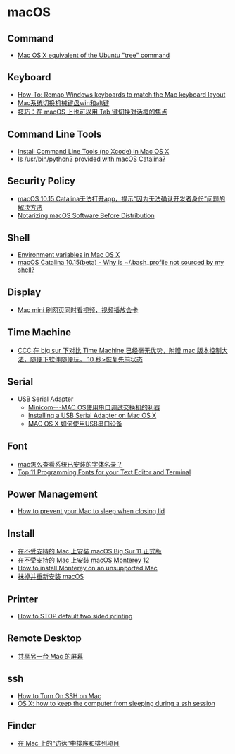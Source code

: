 # macOS

## Command
* [Mac OS X equivalent of the Ubuntu "tree" command](https://superuser.com/questions/359723/mac-os-x-equivalent-of-the-ubuntu-tree-command)

## Keyboard
* [How-To: Remap Windows keyboards to match the Mac keyboard layout](https://9to5mac.com/2016/03/17/how-to-remap-windows-keyboard-buttons-match-mac-layout/)
* [Mac系统切换机械键盘win和alt键](https://www.jianshu.com/p/66922b2bc8c3)
* [技巧：在 macOS 上也可以用 Tab 键切换对话框的焦点](https://zhuanlan.zhihu.com/p/27586949)

## Command Line Tools
* [Install Command Line Tools (no Xcode) in Mac OS X](https://developpaper.com/install-command-line-tools-no-xcode-in-mac-os-x/)
* [Is /usr/bin/python3 provided with macOS Catalina?](https://apple.stackexchange.com/questions/376077/is-usr-bin-python3-provided-with-macos-catalina)

## Security Policy
* [macOS 10.15 Catalina无法打开app，提示“因为无法确认开发者身份”问题的解决方法
](https://heipg.cn/tutorial/solution-for-macos-10-15-catalina-cant-run-apps.html)
* [Notarizing macOS Software Before Distribution](https://developer.apple.com/documentation/xcode/notarizing_macos_software_before_distribution)

## Shell
* [Environment variables in Mac OS X](https://stackoverflow.com/questions/603785/environment-variables-in-mac-os-x)
* [macOS Catalina 10.15(beta) - Why is ~/.bash_profile not sourced by my shell?](https://stackoverflow.com/questions/56784894/macos-catalina-10-15beta-why-is-bash-profile-not-sourced-by-my-shell)

## Display
* [Mac mini 刷网页同时看视频，视频播放会卡](https://v2ex.com/t/660210)

## Time Machine
* [CCC 在 big sur 下对比 Time Machine 已经毫无优势，附赠 mac 版本控制大法，随便下软件随便玩， 10 秒>恢复先前状态](https://v2ex.com/t/731563)

## Serial
* USB Serial Adapter
  * [Minicom---MAC OS使用串口调试交换机的利器](https://www.jianshu.com/p/3d921b547705)
  * [Installing a USB Serial Adapter on Mac OS X](https://archive.plugable.com/2011/07/12/installing-a-usb-serial-adapter-on-mac-os-x/#VERIFY)
  * [MAC OS X 如何使用USB串口设备](https://www.jianshu.com/p/e25009af3726)

## Font
* [mac怎么查看系统已安装的字体名录？](https://www.zhihu.com/question/21686333/answer/618481248)
* [Top 11 Programming Fonts for your Text Editor and Terminal](https://wesbos.com/programming-fonts/)

## Power Management
* [How to prevent your Mac to sleep when closing lid](https://yama-mac.com/en/prevent_sleep_when_lid_close/)

## Install
* [在不受支持的 Mac 上安装 macOS Big Sur 11 正式版](https://sysin.org/blog/install-macos-11-on-unsupported-mac/)
* [在不受支持的 Mac 上安装 macOS Monterey 12](https://sysin.org/blog/install-macos-12-on-unsupported-mac/)
* [How to install Monterey on an unsupported Mac](https://www.macworld.com/article/672461/how-to-install-macos-monterey-on-an-older-mac.html)
* [抹掉并重新安装 macOS](https://support.apple.com/zh-cn/guide/mac-help/mh27903/10.15/mac/10.15)

## Printer
* [How to STOP default two sided printing](https://discussions.apple.com/thread/5244577)

## Remote Desktop
* [共享另一台 Mac 的屏幕](https://support.apple.com/zh-cn/guide/mac-help/mh14066/12.0/mac/12.0)

## ssh
* [How to Turn On SSH on Mac](https://osxdaily.com/2022/07/08/turn-on-ssh-mac/)
* [OS X: how to keep the computer from sleeping during a ssh session](https://unix.stackexchange.com/questions/1786/os-x-how-to-keep-the-computer-from-sleeping-during-a-ssh-session)

## Finder
* [在 Mac 上的“访达”中排序和排列项目](https://support.apple.com/zh-cn/guide/mac-help/mchlp1745/mac)
